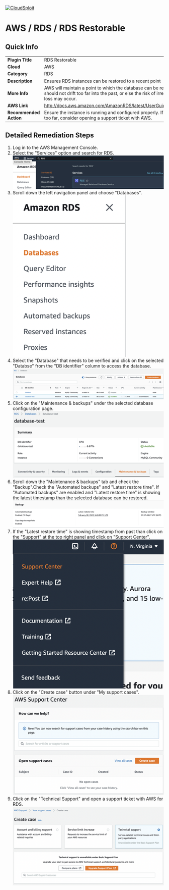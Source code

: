 [![CloudSploit](https://cloudsploit.com/img/logo-new-big-text-100.png "CloudSploit")](https://cloudsploit.com)

# AWS / RDS / RDS Restorable

## Quick Info

| | |
|-|-|
| **Plugin Title** | RDS Restorable |
| **Cloud** | AWS |
| **Category** | RDS |
| **Description** | Ensures RDS instances can be restored to a recent point |
| **More Info** | AWS will maintain a point to which the database can be restored. This point should not drift too far into the past, or else the risk of irrecoverable data loss may occur. |
| **AWS Link** | http://docs.aws.amazon.com/AmazonRDS/latest/UserGuide/USER_PIT.html |
| **Recommended Action** | Ensure the instance is running and configured properly. If the time drifts too far, consider opening a support ticket with AWS. |

## Detailed Remediation Steps
1. Log in to the AWS Management Console.
2. Select the "Services" option and search for RDS. </br> <img src="/resources/aws/rds/rds-restorable/step2.png"/>
3. Scroll down the left navigation panel and choose "Databases". </br> <img src="/resources/aws/rds/rds-restorable/step3.png"/>
4. Select the "Database" that needs to be verified and click on the  selected "Databse" from the "DB identifier" column to access the database.</br><img src="/resources/aws/rds/rds-restorable/step4.png"/>
5. Click on the "Maintenance & backups" under the selected database configuration page.</br><img src="/resources/aws/rds/rds-restorable/step5.png"/>
6. Scroll down the "Maintenance & backups" tab and check the "Backup".Check the "Automated backups" and "Latest restore time". If "Automated backups" are enabled and "Latest restore time" is showing the latest timestamp than the selected database can be restored. </br><img src="/resources/aws/rds/rds-restorable/step6.png"/>
7. If the "Latest restore time" is showing timestamp from past than click on the "Support" at the top right panel and click on "Support Center".</br><img src="/resources/aws/rds/rds-restorable/step7.png"/>
8. Click on the "Create case" button under "My support cases".</br><img src="/resources/aws/rds/rds-restorable/step8.png"/>
9. Click on the "Technical Support" and open a support ticket with AWS for RDS.</br><img src="/resources/aws/rds/rds-restorable/step9.png"/>
